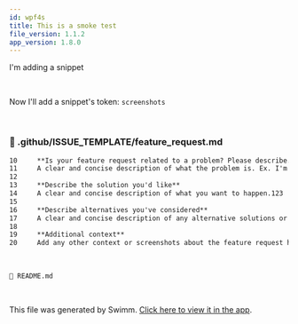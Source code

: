 ```yaml
---
id: wpf4s
title: This is a smoke test
file_version: 1.1.2
app_version: 1.8.0
---
```


I'm adding a snippet

<br/>

Now I'll add a snippet's token: `screenshots`<swm-token data-swm-token=":.github/ISSUE_TEMPLATE/feature_request.md:20:10:10:`Add any other context or screenshots about the feature request here.`"/>

<!-- empty line --><br/>
<!-- NOTE-swimm-snippet: the lines below link your snippet to Swimm -->
### 📄 .github/ISSUE_TEMPLATE/feature_request.md
```markdown
10     **Is your feature request related to a problem? Please describe.**
11     A clear and concise description of what the problem is. Ex. I'm always frustrated when [...]
12     
13     **Describe the solution you'd like**
14     A clear and concise description of what you want to happen.123
15     
16     **Describe alternatives you've considered**
17     A clear and concise description of any alternative solutions or features you've considered.
18     
19     **Additional context**
20     Add any other context or screenshots about the feature request here.
```

<br/>

`📄 README.md`

<br/>

This file was generated by Swimm. [Click here to view it in the app](https://swimm-web-app.web.app/repos/Z2l0aHViJTNBJTNBQXdlc29tZSUzQSUzQUlkaXRZZWdlclN3aW1t/docs/wpf4s).
